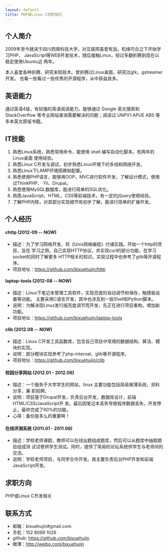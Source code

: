 ```yaml
---
layout: default
title: PHP或Linux C求职简历
---
```


## 个人简介
  2009年至今就读于四川西南科技大学，对互联网喜爱有加。机缘巧合之下开始学习PHP、
JavaScript等WEB开发技术，随后接触Linux，经过多翻折腾到现在以稳定使用Ubuntu近
两年。

  本人喜爱各种折腾，研究未知技术。曾折腾过Linux桌面，研究过gtk，gstreamer开发。
也看一些看过一些优秀的开源程序，从中获益良多。

## 英语能力
  通过英语4级，有较强的英语阅读能力。能够通过 Google 英文搜索和 StackOverflow
等专业网站查询需要解决的问题；阅读过 UNPV1 APUE ABS 等多本英文原版书籍。

## IT技能
1. 熟悉Linux系统，熟悉常用命令，能使用 shell 编写自动化脚本。有两年的Linux桌面
   使用经验。
2. 熟悉Linux C开发与调试，初步熟悉Linux环境下的多线和网络开发。
3. 熟悉Linux下LAMP环境搭建和配置。
4. 熟悉使用PHP语言，能够用OOP，MVC进行软件开发，了解设计模式，使用过ThinkPHP、
   Yii、Drupal。
5. 熟悉使用MySQL数据库，能进行简单的SQL优化。
6. 熟悉JavaScript，HTML，CSS等前端技术，有一定的jQuery使用经验。
7. 了解PHP内核，对其部分实现细节有初步了解，能进行简单的扩展开发。

## 个人经历

#### chttp (2012-09 -- NOW)
* 描述：为了学习网络开发，将《Unix网络编程》付诸实践。开始一个http的项目，旨在
  学习之用。自己实现HTTP协议，并实现curl的部分功能，在学习socket的同时了解更多
  HTTP相关的知识。实现过程中也参考了glib等开源程序。
* 项目地址：<https://github.com/bixuehujin/http>

#### laptop-tools (2012-08 -- NOW)
* 描述：Linux下笔记本管理工具软件，实现亮度的自动调节和保存，触摸板设置等功能。
  主要采用C语言开发，其中也涉及到一些Shell和Python脚本。
* 说明：为解决现Linux发行版亮度调节而开发，先正在进行项目重构，增加新功能。
* 项目地址：<https://github.com/bixuehujin/laptop-tools>

#### clib (2012.08 -- NOW)
* 描述：Linux C开发工具函数库，包含自己项目中常用的数据结构、算法、模块的实现。
* 说明：部分模块实现参考了php-internal，glib等开源程序。
* 项目地址：<https://github.com/bixuehujin/clib>

#### 校园分享网站 (2012.01 - 2012.06)
* 描述：一个服务于大学学生的网站，linux 主要功能包括简易微薄系统，资料分享，兼
  职招聘。
* 说明：项目基于Drupal开发，负责后台开发，数据库设计，前端HTML/CSS/JavaScript开
  发。最后因笔记本丢失导致程序数据丢失，开发停止，最终完成了60%的功能。
* 心得：备份是多么的重要啊！

#### 在线评测系统 (2011.01 - 2011.06)
* 描述：学校老师课题，教师可以在线出题组成题库，然后可以从题库中抽取题目组成测
  试试卷供学生测试。同时，提供了简易的论坛系统供学生与老师间的交流。  
* 说明：学校老师项目，与同学合作开发。我主要负责后台PHP开发和前端JavaScript开发。

## 求职方向
  PHP或Linux C开发相关

## 联系方式

* 邮箱：bixuehujin#gmail.com
* 手机：152 8099 1026
* github: <https://github.com/bixuehujin>
* 微薄：<http://weibo.com/bixuehujin>

